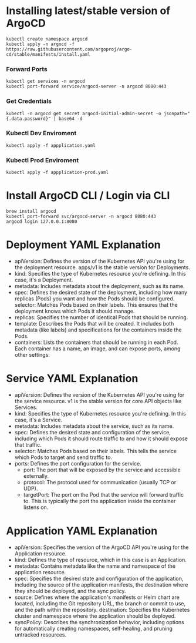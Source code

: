 # Installing latest/stable version of ArgoCD
```
kubectl create namespace argocd
kubectl apply -n argocd -f https://raw.githubusercontent.com/argoproj/argo-cd/stable/manifests/install.yaml
```

### Forward Ports
```
kubectl get services -n argocd
kubectl port-forward service/argocd-server -n argocd 8080:443
```

### Get Credentials
```
kubectl -n argocd get secret argocd-initial-admin-secret -o jsonpath="{.data.password}" | base64 -d
```

### Kubectl Dev Enviroment
```
kubectl apply -f appplication.yaml
```

### Kubectl Prod Enviroment
```
kubectl apply -f appplication-prod.yaml
```

# Install ArgoCD CLI / Login via CLI
```
brew install argocd
kubectl port-forward svc/argocd-server -n argocd 8080:443
argocd login 127.0.0.1:8080
```
# Deployment YAML Explanation

* apiVersion: Defines the version of the Kubernetes API you're using for the deployment resource. apps/v1 is the stable version for Deployments.
* kind: Specifies the type of Kubernetes resource you're defining. In this case, it's a Deployment.
* metadata: Includes metadata about the deployment, such as its name.
* spec: Defines the desired state of the deployment, including how many replicas (Pods) you want and how the Pods should be configured.
selector: Matches Pods based on their labels. This ensures that the deployment knows which Pods it should manage.
* replicas: Specifies the number of identical Pods that should be running.
* template: Describes the Pods that will be created. It includes both metadata (like labels) and specifications for the containers inside the Pods.
* containers: Lists the containers that should be running in each Pod. Each container has a name, an image, and can expose ports, among other settings.

# Service YAML Explanation

* apiVersion: Defines the version of the Kubernetes API you're using for the service resource. v1 is the stable version for core API objects like Services.
* kind: Specifies the type of Kubernetes resource you're defining. In this case, it's a Service.
* metadata: Includes metadata about the service, such as its name.
* spec: Defines the desired state and configuration of the service, including which Pods it should route traffic to and how it should expose that traffic.
* selector: Matches Pods based on their labels. This tells the service which Pods to target and send traffic to.
* ports: Defines the port configuration for the service.
    * port: The port that will be exposed by the service and accessible externally.
    * protocol: The protocol used for communication (usually TCP or UDP).
    * targetPort: The port on the Pod that the service will forward traffic to. This is typically the port the application inside the container listens on.

# Application YAML Explanation

* apiVersion: Specifies the version of the ArgoCD API you're using for the Application resource.
* kind: Defines the type of resource, which in this case is an Application.
* metadata: Contains metadata like the name and namespace of the application resource.
* spec: Specifies the desired state and configuration of the application, including the source of the application manifests, the destination where they should be deployed, and the sync policy.
* source: Defines where the application's manifests or Helm chart are located, including the Git repository URL, the branch or commit to use, and the path within the repository.
destination: Specifies the Kubernetes cluster and namespace where the application should be deployed.
* syncPolicy: Describes the synchronization behavior, including options for automatically creating namespaces, self-healing, and pruning untracked resources.